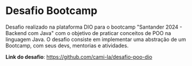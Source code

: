 # Desafio Bootcamp
Desafio realizado na plataforma DIO para o bootcamp "Santander 2024 - Backend com Java" com o objetivo de praticar conceitos de POO na linguagem Java.
O desafio consiste em implementar uma abstração de um Bootcamp, com seus devs, mentorias e atividades.


**Link do desafio**: https://github.com/cami-la/desafio-poo-dio
